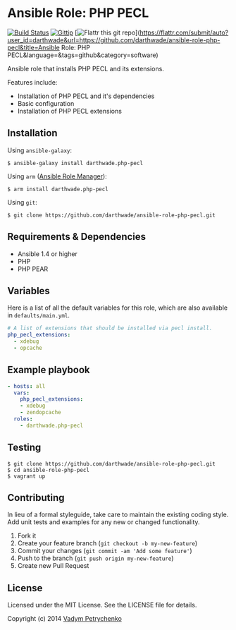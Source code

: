 # Ansible Role: PHP PECL 
[![Build Status](https://travis-ci.org/darthwade/ansible-role-php-pecl.png)](https://travis-ci.org/darthwade/ansible-role-php-pecl)
[![Gittip](http://img.shields.io/gittip/darthwade.svg)](https://www.gittip.com/darthwade/)
[![Flattr this git repo](http://api.flattr.com/button/flattr-badge-large.png)](https://flattr.com/submit/auto?user_id=darthwade&url=https://github.com/darthwade/ansible-role-php-pecl&title=Ansible Role: PHP PECL&language=&tags=github&category=software) 

Ansible role that installs PHP PECL and its extensions.

Features include:
- Installation of PHP PECL and it's dependencies
- Basic configuration
- Installation of PHP PECL extensions

## Installation

Using `ansible-galaxy`:
```shell 
$ ansible-galaxy install darthwade.php-pecl
```

Using `arm` ([Ansible Role Manager](https://github.com/mirskytech/ansible-role-manager/)):
```shell 
$ arm install darthwade.php-pecl
```

Using `git`:
```shell 
$ git clone https://github.com/darthwade/ansible-role-php-pecl.git
```

## Requirements & Dependencies
- Ansible 1.4 or higher
- PHP
- PHP PEAR

## Variables
Here is a list of all the default variables for this role, which are also available in `defaults/main.yml`.

```yaml
# A list of extensions that should be installed via pecl install.
php_pecl_extensions:
  - xdebug
  - opcache
```

## Example playbook
```yaml
- hosts: all
  vars:
    php_pecl_extensions:
    - xdebug
    - zendopcache
  roles:
    - darthwade.php-pecl
```

## Testing
```shell 
$ git clone https://github.com/darthwade/ansible-role-php-pecl.git
$ cd ansible-role-php-pecl
$ vagrant up
```

## Contributing
In lieu of a formal styleguide, take care to maintain the existing coding style. Add unit tests and examples for any new or changed functionality.

1. Fork it
2. Create your feature branch (`git checkout -b my-new-feature`)
3. Commit your changes (`git commit -am 'Add some feature'`)
4. Push to the branch (`git push origin my-new-feature`)
5. Create new Pull Request

## License

Licensed under the MIT License. See the LICENSE file for details.

Copyright (c) 2014 [Vadym Petrychenko](http://petrychenko.com/)